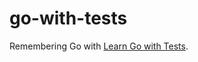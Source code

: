 # go-with-tests

Remembering Go with [Learn Go with Tests](https://quii.gitbook.io/learn-go-with-tests).
